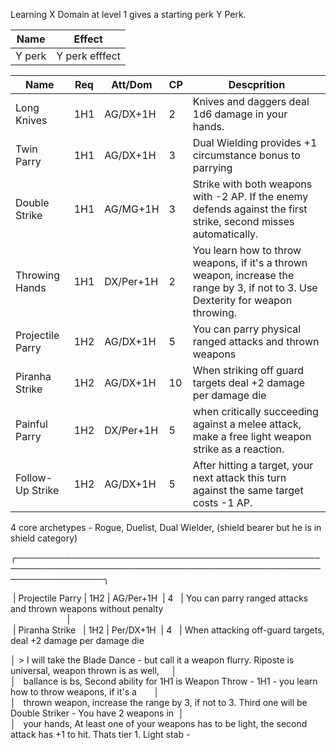Learning X Domain at level 1 gives a starting perk Y Perk.

| **Name** | **Effect**     |
| -------- | -------------- |
| Y perk   | Y perk efffect |

| **Name**         | **Req** | Att/Dom   | **CP** | **Descprition**                                                                                                                   |
| ---------------- | ------- | --------- | ------ | --------------------------------------------------------------------------------------------------------------------------------- |
| Long Knives      | 1H1     | AG/DX+1H  | 2      | Knives and daggers deal 1d6 damage in your hands.                                                                                 |
| Twin Parry       | 1H1     | AG/DX+1H  | 3      | Dual Wielding provides +1 circumstance bonus to parrying                                                                          |
| Double Strike    | 1H1     | AG/MG+1H  | 3      | Strike with both weapons with -2 AP. If the enemy defends against the first strike, second misses automatically.                  |
| Throwing Hands   | 1H1     | DX/Per+1H | 2      | You learn how to throw weapons, if it's a thrown weapon, increase the range by 3, if not to 3. Use Dexterity for weapon throwing. |
| Projectile Parry | 1H2     | AG/DX+1H  | 5      | You can parry physical ranged attacks and thrown weapons                                                                          |
| Piranha Strike   | 1H2     | AG/DX+1H  | 10     | When striking off guard targets deal +2 damage per damage die                                                                     |
| Painful Parry    | 1H2     | DX/Per+1H | 5      | when critically succeeding against a melee attack, make a free light weapon strike as a reaction.                                 |
| Follow-Up Strike | 1H2     | AG/DX+1H  | 5      | After hitting a target, your next attack this turn against the same target costs -1 AP.                                           |


4 core archetypes - Rogue, Duelist, Dual Wielder, (shield bearer but he is in shield category)

╭──────────────────────────────────────────────────────────────────────────────────────────────────────────────────╮  

 
 | Projectile Parry | 1H2 | AG/Per+1H  | 4   | You can parry ranged attacks and thrown weapons without penalty  
                       |  
 | Piranha Strike   | 1H2 | Per/DX+1H  | 4   | When attacking off-guard targets, deal +2 damage per damage die



│ > I will take the Blade Dance - but call it a weapon flurry. Riposte is universal, weapon thrown is as well,     │  
│   ballance is bs, Second ability for 1H1 is Weapon Throw - 1H1 - you learn how to throw weapons, if it's a       │  
│   thrown weapon, increase the range by 3, if not to 3. Third one will be Double Striker - You have 2 weapons in  │  
│   your hands, At least one of your weapons has to be light, the second attack has +1 to hit. Thats tier 1.
Light stab - 
